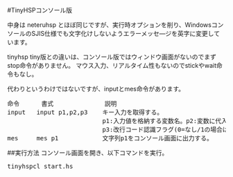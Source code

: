 #TinyHSPコンソール版

中身は neteruhsp とほぼ同じですが、実行時オプションを削り、WindowsコンソールのSJIS仕様でも文字化けしないようエラーメッセ―ジを英字に変更しています。

tinyhsp tiny版との違いは、コンソール版ではウィンドウ画面がないのでまずstop命令がありません。
マウス入力、リアルタイム性もないのでstickやwait命令もなし。

代わりというわけではないですが、inputとmes命令があります。

<pre>
命令      書式              説明
input   input p1,p2,p3    キー入力を取得する。
                          p1:入力値を格納する変数名。p2:変数に代入される最大文字数
                          p3:改行コード認識フラグ(0=なし/1の場合はLFを、2の場合はCR+LFを改行と認識)
mes     mes p1            文字列p1をコンソール画面に出力する。
</pre>

##実行方法
コンソール画面を開き、以下コマンドを実行。
<pre>
tinyhspcl start.hs
</pre>
